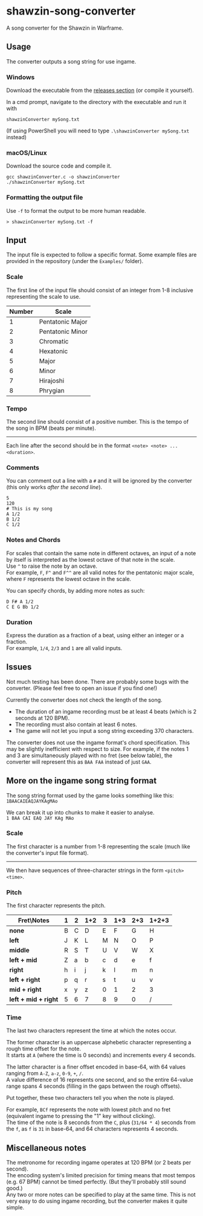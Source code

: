 # shawzin-song-converter
A song converter for the Shawzin in Warframe. 

## Usage
The converter outputs a song string for use ingame.
### Windows
Download the executable from the [releases section](https://github.com/PKBeam/shawzin-song-converter/releases) (or compile it yourself).

In a cmd prompt, navigate to the directory with the executable and run it with
```
shawzinConverter mySong.txt
```
(If using PowerShell you will need to type `.\shawzinConverter mySong.txt` instead)
### macOS/Linux
Download the source code and compile it.
```
gcc shawzinConverter.c -o shawzinConverter
./shawzinConverter mySong.txt
```
### Formatting the output file
Use `-f` to format the output to be more human readable.
```
> shawzinConverter mySong.txt -f
```
## Input
The input file is expected to follow a specific format.
Some example files are provided in the repository (under the `Examples/` folder).

### Scale
The first line of the input file should consist of an integer from 1-8 inclusive representing the scale to use.

Number | Scale |
--- | --- |
1 | Pentatonic Major |
2 | Pentatonic Minor |
3 | Chromatic |
4 | Hexatonic |
5 | Major |
6 | Minor |
7 | Hirajoshi |
8 | Phrygian |

### Tempo
The second line should consist of a positive number. This is the tempo of the song in BPM (beats per minute).

---

Each line after the second should be in the format `<note> <note> ... <duration>`.  

### Comments

You can comment out a line with a `#` and it will be ignored by the converter (this only works *after the second line*).
```
5
120
# This is my song
A 1/2
B 1/2
C 1/2
```

### Notes and Chords

For scales that contain the same note in different octaves, an input of a note by itself is interpreted as the lowest octave of that note in the scale.  
Use `^` to raise the note by an octave.  
For example, `F`, `F^` and `F^^` are all valid notes for the pentatonic major scale, where `F` represents the lowest octave in the scale.

You can specify chords, by adding more notes as such:  
```
D F# A 1/2
C E G Bb 1/2
```

### Duration

Express the duration as a fraction of a beat, using either an integer or a fraction.  
For example, `1/4`, `2/3` and `1` are all valid inputs.

## Issues
Not much testing has been done. There are probably some bugs with the converter. (Please feel free to open an issue if you find one!)

Currently the converter does not check the length of the song.
* The duration of an ingame recording must be at least 4 beats (which is 2 seconds at 120 BPM).
* The recording must also contain at least 6 notes.
* The game will not let you input a song string exceeding 370 characters.

The converter does not use the ingame format's chord specification. This may be slightly inefficient with respect to size.
For example, if the notes 1 and 3 are simultaneously played with no fret (see below table), the converter will represent this as `BAA FAA` instead of just `GAA`.

## More on the ingame song string format

The song string format used by the game looks something like this:  
`1BAACAIEAQJAYKAgMAo`

We can break it up into chunks to make it easier to analyse.  
`1 BAA CAI EAQ JAY KAg MAo`

### Scale
The first character is a number from 1-8 representing the scale (much like the converter's input file format).

---

We then have sequences of three-character strings in the form `<pitch> <time>`.

### Pitch

The first character represents the pitch.

Fret\Notes | 1 | 2 | 1+2 | 3 | 1+3 | 2+3 | 1+2+3
--- | --- | --- | --- | --- | --- | --- | --- |
**none** | B | C | D | E | F | G | H |
**left** | J | K | L | M | N | O | P |
**middle** | R | S | T | U | V | W | X |
**left + mid** | Z | a | b | c | d | e | f |
**right** | h | i | j | k | l | m | n |
**left + right** | p | q | r | s | t | u | v |
**mid + right** | x | y | z | 0 | 1 | 2 | 3 |
**left + mid + right**  | 5 | 6 | 7 | 8 | 9 | 0 | / |

### Time

The last two characters represent the time at which the notes occur.

The former character is an uppercase alphebetic character representing a rough time offset for the note.  
It starts at `A` (where the time is 0 seconds) and increments every 4 seconds.

The latter character is a finer offset encoded in base-64, with 64 values ranging from `A-Z`, `a-z`, `0-9`, `+`, `/`.  
A value difference of 16 represents one second, and so the entire 64-value range spans 4 seconds (filling in the gaps between the rough offsets).

Put together, these two characters tell you when the note is played.

For example, `BCf` represents the note with lowest pitch and no fret (equivalent ingame to pressing the "1" key without clicking).  
The time of the note is 8 seconds from the `C`, plus (`31/64 * 4`) seconds from the `f`, as `f` is `31` in base-64, and 64 characters represents 4 seconds.

## Miscellaneous notes
The metronome for recording ingame operates at 120 BPM (or 2 beats per second).  
The encoding system's limited precision for timing means that most tempos (e.g. 67 BPM) cannot be timed perfectly. (But they'll probably still sound good.)  
Any two or more notes can be specified to play at the same time. This is not very easy to do using ingame recording, but the converter makes it quite simple.
